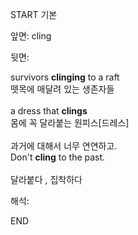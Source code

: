 START
기본

앞면:
cling


뒷면:
<div>survivors <b>clinging</b> to a raft </div><div>뗏목에 매달려 있는 생존자들</div><div><br></div><div><div>a dress that <b>clings</b> </div><div>몸에 꼭 달라붙는 원피스[드레스]</div></div><div><br></div><div><div><div>과거에 대해서 너무 연연하고.</div></div><div><div>Don't <strong>cling</strong> to the past.</div></div></div><div><br></div><div>달라붙다 , 집착하다</div>


해석:

END